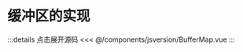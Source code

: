 <script setup lang="ts">
import BufferMap from '../../components/BufferMap.vue'
</script>
# 缓冲区的实现
:::details 点击展开源码
<<< @/components/jsversion/BufferMap.vue
:::
<ClientOnly>
    <div class="w-full h-96">
        <BufferMap />
    </div>
</ClientOnly>